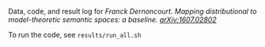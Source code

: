 Data, code, and result log for *Franck Dernoncourt. Mapping distributional to model-theoretic semantic spaces: a baseline. [arXiv:1607.02802](http://arxiv.org/abs/1607.02802)*

To run the code, see `results/run_all.sh`
